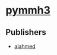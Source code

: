 # [pymmh3](https://pypi.org/project/pymmh3)



## Publishers
- [alahmed](https://pypi.org/user/alahmed)

